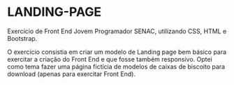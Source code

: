 # LANDING-PAGE

Exercício de Front End Jovem Programador SENAC, utilizando CSS, HTML e Bootstrap.

O exercício consistia em criar um modelo de Landing page bem básico para exercitar a criação do Front End e que fosse também responsivo.
Optei como tema fazer uma página fictícia de modelos de caixas de biscoito para download (apenas para exercitar Front End).

